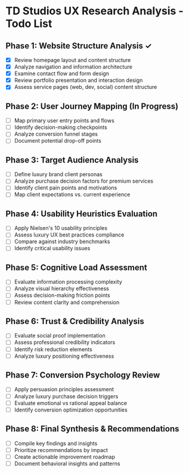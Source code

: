 # TD Studios UX Research Analysis - Todo List

## Phase 1: Website Structure Analysis ✓
- [x] Review homepage layout and content structure
- [x] Analyze navigation and information architecture
- [x] Examine contact flow and form design
- [x] Review portfolio presentation and interaction design
- [x] Assess service pages (web, dev, social) content structure

## Phase 2: User Journey Mapping (In Progress)
- [ ] Map primary user entry points and flows
- [ ] Identify decision-making checkpoints
- [ ] Analyze conversion funnel stages
- [ ] Document potential drop-off points

## Phase 3: Target Audience Analysis
- [ ] Define luxury brand client personas
- [ ] Analyze purchase decision factors for premium services
- [ ] Identify client pain points and motivations
- [ ] Map client expectations vs. current experience

## Phase 4: Usability Heuristics Evaluation
- [ ] Apply Nielsen's 10 usability principles
- [ ] Assess luxury UX best practices compliance
- [ ] Compare against industry benchmarks
- [ ] Identify critical usability issues

## Phase 5: Cognitive Load Assessment
- [ ] Evaluate information processing complexity
- [ ] Analyze visual hierarchy effectiveness
- [ ] Assess decision-making friction points
- [ ] Review content clarity and comprehension

## Phase 6: Trust & Credibility Analysis
- [ ] Evaluate social proof implementation
- [ ] Assess professional credibility indicators
- [ ] Identify risk reduction elements
- [ ] Analyze luxury positioning effectiveness

## Phase 7: Conversion Psychology Review
- [ ] Apply persuasion principles assessment
- [ ] Analyze luxury purchase decision triggers
- [ ] Evaluate emotional vs rational appeal balance
- [ ] Identify conversion optimization opportunities

## Phase 8: Final Synthesis & Recommendations
- [ ] Compile key findings and insights
- [ ] Prioritize recommendations by impact
- [ ] Create actionable improvement roadmap
- [ ] Document behavioral insights and patterns